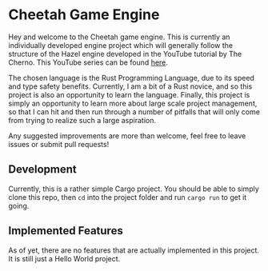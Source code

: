 # Cheetah Game Engine

Hey and welcome to the Cheetah game engine. This is currently an individually developed engine project which will generally follow the structure of the Hazel engine developed in the YouTube tutorial by The Cherno. This YouTube series can be found [here](https://www.youtube.com/playlist?list=PLlrATfBNZ98dC-V-N3m0Go4deliWHPFwT).

The chosen language is the Rust Programming Language, due to its speed and type safety benefits. Currently, I am a bit of a Rust novice, and so this project is also an opportunity to learn the language. Finally, this project is simply an opportunity to learn more about large scale project management, so that I can hit and then run through a number of pitfalls that will only come from trying to realize such a large aspiration.

Any suggested improvements are more than welcome, feel free to leave issues or submit pull requests!

## Development

Currently, this is a rather simple Cargo project. You should be able to simply clone this repo, then `cd` into the project folder and run `cargo run` to get it going.

## Implemented Features

As of yet, there are no features that are actually implemented in this project. It is still just a Hello World project.
